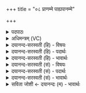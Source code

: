 +++
title = "०८ प्राणम्मे पाह्यपानम्मे"

+++
<details><summary>पदपाठः</summary>

प्रा॒णम्। मे॒। पा॒हि॒। अ॒पा॒नमित्य॑पऽआ॒नम्। मे॒। पा॒हि॒। व्या॒नमिति॑ विऽआ॒नम्। मे॒। पा॒हि॒। चक्षुः॑। मे॒। उ॒र्व्या। वि। भा॒हि॒। श्रोत्र॑म्। मे॒। श्लो॒क॒य॒। अ॒पः। पि॒न्व॒। ओष॑धीः। जि॒न्व॒। द्वि॒पादिति॑ द्वि॒ऽपात्। अ॒व॒। चतु॑ष्पात्। चतुः॑पा॒दिति॒ चतुः॑ऽपात्। पा॒हि॒। दि॒वः। वृष्टि॑म्। आ। ई॒र॒य॒। ८।
</details>

<details><summary>अधिमन्त्रम् (VC)</summary>

- दम्पती देवते
- विश्वदेव ऋषिः
- भुरिगतिजगती
- निषादः
</details>

<details><summary>दयानन्द-सरस्वती (हि) - विषयः</summary>

फिर भी वही विषय अगले मन्त्र में कहा है ॥
</details>

<details><summary>दयानन्द-सरस्वती (हि) - पदार्थः</summary>

पदार्थान्वयभाषाः -  हे पते वा स्त्रि ! तू (उर्व्या) बहुत प्रकार की उत्तम क्रिया से (मे) मेरे (प्राणम्) नाभि से ऊपर को चलनेवाले प्राणवायु की (पाहि) रक्षा कर (मे) मेरे (अपानम्) नाभि के नीचे गुह्येन्द्रिय मार्ग से निकलनेवाले अपान वायु की (पाहि) रक्षा कर (मे) मेरे (व्यानम्) विविध प्रकार की शरीर की संधियों में रहनेवाले व्यान वायु की (पाहि) रक्षा कर (मे) मेरे (चक्षुः) नेत्रों को (विभाहि) प्रकाशित कर (मे) मेरे (श्रोत्रम्) कानों को (श्लोकय) शास्त्रों के श्रवण से संयुक्त कर (अपः) प्राणों को (पिन्व) पुष्ट कर (ओषधीः) सोमलता वा यव आदि ओषधियों को (जिन्व) प्राप्त हो (द्विपात्) मनुष्यादि दो पगवाले प्राणियों की (अव) रक्षा कर (चतुष्पात्) चार पगवाले गौ आदि की (पाहि) रक्षा कर और जैसे सूर्य्य (दिवः) अपने प्रकाश से (वृष्टिम्) वर्षा करता है, वैसे घर के कार्यों को (एरय) अच्छे प्रकार प्राप्त कर ॥८ ॥
</details>

<details><summary>दयानन्द-सरस्वती (हि) - भावार्थः</summary>

भावार्थभाषाः -  इस मन्त्र में वाचकलुप्तोपमालङ्कार है। स्त्री-पुरुषों को चाहिये कि स्वयंवर विवाह करके अति प्रेम के साथ आपस में प्राण के समान प्रियाचरण, शास्त्रों का सुनना, ओषधि आदि का सेवन और यज्ञ के अनुष्ठान से वर्षा करावें ॥८ ॥
</details>

<details><summary>दयानन्द-सरस्वती (सं) - विषयः</summary>

पुनस्तमेव विषयमाह ॥
</details>

<details><summary>दयानन्द-सरस्वती (सं) - पदार्थः</summary>

पदार्थान्वयभाषाः -  हे पते स्त्रि पुरुष वा ! त्वमुर्व्या सह मे प्राणं पाहि, मेऽपानं पाहि, मे व्यानं पाहि, मे चक्षुर्विभाहि, मे श्रोत्रं श्लोकयापः पिन्वौषधीर्जिन्व द्विपादव चतुष्पात् पाहि। यथा सूर्यो दिवो वृष्टिं करोति तथा गृहकृत्यमेरय ॥८ ॥
</details>

<details><summary>दयानन्द-सरस्वती (सं) - भावार्थः</summary>

भावार्थभाषाः -  अत्र वाचकलुप्तोपमालङ्कारः। स्त्रीपुरुषौ स्वयंवरं विवाहं विधायातिप्रेम्णा परस्परं प्राणप्रियाचरणं शास्त्रश्रवणमोषध्यादिसेवनं कृत्वा यज्ञाद् वृष्टिं च कारयेताम् ॥८ ॥
</details>

<details><summary>सविता जोशी ← दयानन्दः (म) - भावार्थः</summary>

भावार्थभाषाः -  या मंत्रात वाचकलुप्तोपमालंकार आहे. स्त्री-पुरुषांनी स्वयंवर विवाह करून आपापसात प्राणाप्रमाणे प्रिय आचरण, शास्त्रांचे श्रवण, औषधांचे सेवन व यज्ञाच्या अनुष्ठानाने वृष्टी करण्यास साह्यभूत ठरावे.
</details>